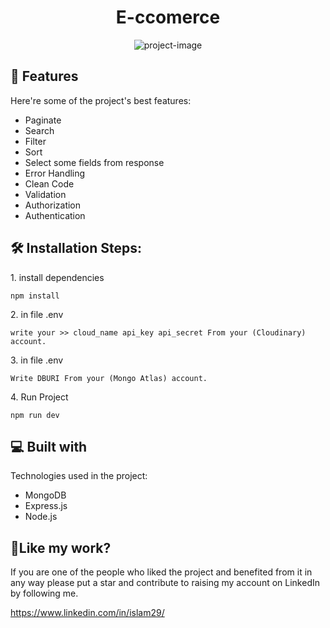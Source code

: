 <h1 align="center" id="title">E-ccomerce</h1>

<p align="center"><img src="https://socialify.git.ci/islamMohamed29/E-ccomerce/image?description=1&amp;font=Inter&amp;issues=1&amp;language=1&amp;name=1&amp;owner=1&amp;pattern=Charlie%20Brown&amp;stargazers=1&amp;theme=Light" alt="project-image"></p>

<h2>🧐 Features</h2>

Here're some of the project's best features:

*   Paginate
*   Search
*   Filter
*   Sort
*   Select some fields from response
*   Error Handling
*   Clean Code
*   Validation
*   Authorization
*   Authentication

<h2>🛠️ Installation Steps:</h2>

<p>1. install dependencies</p>

```
npm install
```

<p>2. in file .env</p>

```
write your >> cloud_name api_key api_secret From your (Cloudinary) account.
```

<p>3. in file .env</p>

```
Write DBURI From your (Mongo Atlas) account.
```

<p>4. Run Project</p>

```
npm run dev
```

  
  
<h2>💻 Built with</h2>

Technologies used in the project:

*   MongoDB
*   Express.js
*   Node.js


<h2>💖Like my work?</h2>

If you are one of the people who liked the project and benefited from it in any way please put a star and contribute to raising my account on LinkedIn by following me.<p>https://www.linkedin.com/in/islam29/</p>
